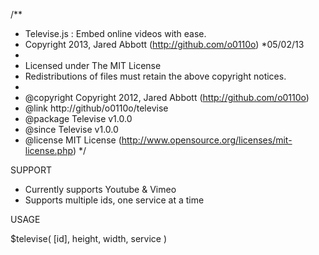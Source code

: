 /**
 * Televise.js : Embed online videos with ease.
 * Copyright 2013, Jared Abbott (http://github.com/o0110o)
 *05/02/13
 *
 * Licensed under The MIT License
 * Redistributions of files must retain the above copyright notices.
 *
 * @copyright     Copyright 2012, Jared Abbott (http://github.com/o0110o)
 * @link          http://github/o0110o/televise
 * @package       Televise v1.0.0
 * @since         Televise v1.0.0
 * @license       MIT License (http://www.opensource.org/licenses/mit-license.php)
 */


SUPPORT
- Currently supports Youtube & Vimeo
- Supports multiple ids, one service at a time

USAGE

$televise( [id], height, width, service )